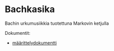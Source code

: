 # Bachkasika
Bachin urkumusiikkia tuotettuna Markovin ketjulla

Dokumentit:
* [määrittelydokumentti](https://github.com/acidmole/Bachkasika/blob/master/dokumentit/maarittelydokumentti.md)

